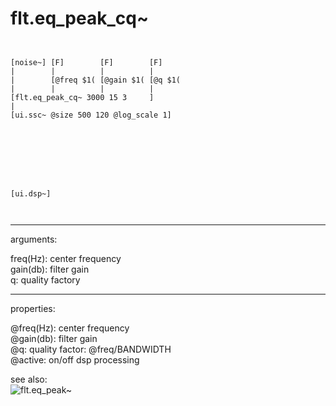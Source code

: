 # flt.eq_peak_cq~

```


[noise~] [F]        [F]        [F]
|        |          |          |
|        [@freq $1( [@gain $1( [@q $1(
|        |          |          |
[flt.eq_peak_cq~ 3000 15 3     ]
|
[ui.ssc~ @size 500 120 @log_scale 1]








[ui.dsp~]

            
```
---
arguments:

freq(Hz): center
            frequency<br>
gain(db): filter
            gain<br>
q: quality
            factory<br>

---
properties:

@freq(Hz): center frequency<br>
@gain(db): filter gain<br>
@q: quality
            factor: @freq/BANDWIDTH<br>
@active: on/off dsp
            processing<br>

see also:<br>
![flt.eq_peak~]("img/object_flt.eq_peak~.png")
